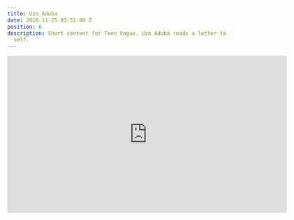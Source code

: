 ```yaml
---
title: Uzo Aduba
date: 2016-11-25 03:51:00 Z
position: 6
description: Short content for Teen Vogue. Uzo Aduba reads a letter to her 18-year-old
  self.
---
```


<iframe src="https://player.vimeo.com/video/181820953" width="640" height="360" frameborder="0" webkitallowfullscreen mozallowfullscreen allowfullscreen></iframe>
